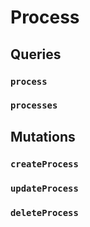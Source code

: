 # Process 

## Queries 

### `process` 

### `processes` 

## Mutations 

### `createProcess` 

### `updateProcess` 

### `deleteProcess` 

